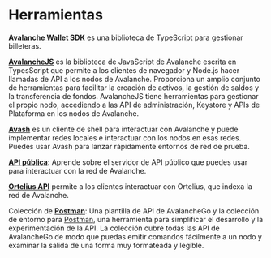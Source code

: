 # Herramientas

[**Avalanche Wallet SDK**](avalanche-wallet-sdk/) es una biblioteca de TypeScript para gestionar billeteras.

[**AvalancheJS**](avalanchejs/) es la biblioteca de JavaScript de Avalanche escrita en TypesScript que permite a los clientes de navegador y Node.js hacer llamadas de API a los nodos de Avalanche. Proporciona un amplio conjunto de herramientas para facilitar la creación de activos, la gestión de saldos y la transferencia de fondos. AvalancheJS tiene herramientas para gestionar el propio nodo, accediendo a las API de administración, Keystore y APIs de Plataforma en los nodos de Avalanche.

[**Avash**](avash.md) es un cliente de shell para interactuar con Avalanche y puede implementar redes locales e interactuar con los nodos en esas redes. Puedes usar Avash para lanzar rápidamente entornos de red de prueba.

[**API pública**](public-api.md): Aprende sobre el servidor de API público que puedes usar para interactuar con la red de Avalanche.

[**Ortelius API**](ortelius.md) permite a los clientes interactuar con Ortelius, que indexa la red de Avalanche.

Colección de [**Postman**](postman-avalanche-collection.md): Una plantilla de API de AvalancheGo y la colección de entorno para [Postman](https://postman.com/), una herramienta para simplificar el desarrollo y la experimentación de la API. La colección cubre todas las API de AvalancheGo de modo que puedas emitir comandos fácilmente a un nodo y examinar la salida de una forma muy formateada y legible.

